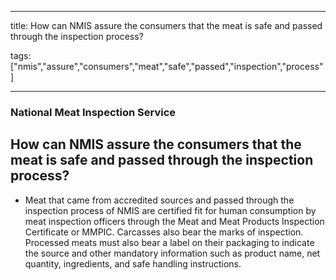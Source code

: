 
---

title: How can NMIS assure the consumers that the meat is safe and passed through the inspection process?

tags: ["nmis","assure","consumers","meat","safe","passed","inspection","process"]

---

### National Meat Inspection Service

## How can NMIS assure the consumers that the meat is safe and passed through the inspection process?


 - Meat that came from accredited sources and passed through the inspection process of NMIS are certified fit for human consumption by meat inspection officers through the Meat and Meat Products Inspection Certificate or MMPIC. Carcasses also bear the marks of inspection. Processed meats must also bear a label on their packaging to indicate the source and other mandatory information such as product name, net quantity, ingredients, and safe handling instructions.
